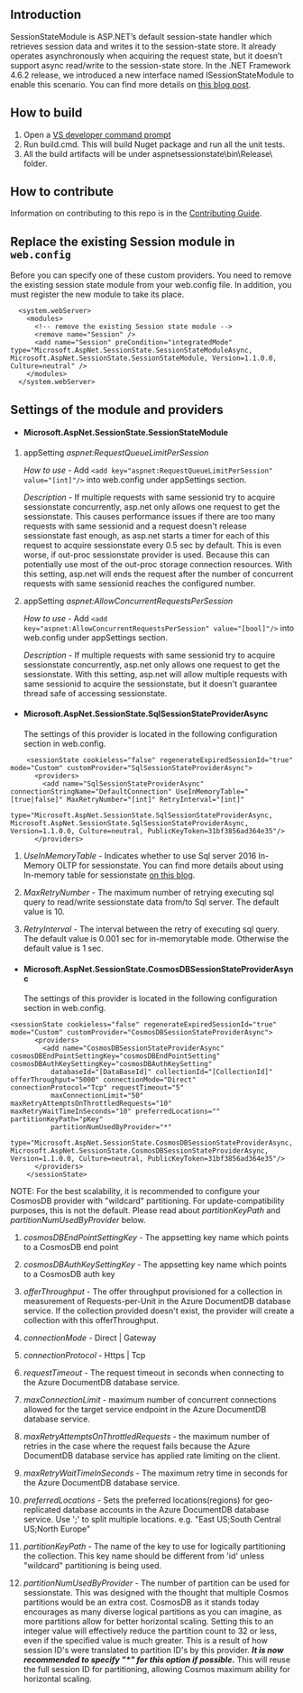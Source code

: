 ## Introduction
SessionStateModule is ASP.NET’s default session-state handler which retrieves session data and writes it to the session-state store. It already operates asynchronously when acquiring the request state, but it doesn’t support async read/write to the session-state store. In the .NET Framework 4.6.2 release, we introduced a new interface named ISessionStateModule to enable this scenario. You can find more details on [this blog post](https://blogs.msdn.microsoft.com/webdev/2016/09/29/introducing-the-asp-net-async-sessionstate-module/).

## How to build
1. Open a [VS developer command prompt](https://docs.microsoft.com/en-us/dotnet/framework/tools/developer-command-prompt-for-vs)
2. Run build.cmd. This will build Nuget package and run all the unit tests.
3. All the build artifacts will be under aspnetsessionstate\bin\Release\ folder.

## How to contribute
Information on contributing to this repo is in the [Contributing Guide](CONTRIBUTING.md).

## Replace the existing Session module in `web.config`

Before you can specify one of these custom providers. You need to remove the existing session state module from your web.config file. In addition, you must register the new module to take its place.

```
  <system.webServer>
    <modules>
      <!-- remove the existing Session state module -->
      <remove name="Session" />
      <add name="Session" preCondition="integratedMode" type="Microsoft.AspNet.SessionState.SessionStateModuleAsync, Microsoft.AspNet.SessionState.SessionStateModule, Version=1.1.0.0, Culture=neutral" />
    </modules>
  </system.webServer>
```

## Settings of the module and providers

+ #### Microsoft.AspNet.SessionState.SessionStateModule

1. appSetting *aspnet:RequestQueueLimitPerSession*

    *How to use* - Add ```<add key="aspnet:RequestQueueLimitPerSession" value="[int]"/>``` into web.config under appSettings section.
    
    *Description* - If multiple requests with same sessionid try to acquire sessionstate concurrently, asp.net only allows one request to get the sessionstate. This causes performance issues if there are too many requests with same sessionid and a request doesn't release sessionstate fast enough, as asp.net starts a timer for each of this request to acquire sessionstate every 0.5 sec by default. This is even worse, if out-proc sessionstate provider is used. Because this can potentially use most of the out-proc storage connection resources. With this setting, asp.net will ends the request after the number of concurrent requests with same sessionid reaches the configured number.

2. appSetting *aspnet:AllowConcurrentRequestsPerSession*
    
    *How to use* - Add ```<add key="aspnet:AllowConcurrentRequestsPerSession" value="[bool]"/>``` into web.config under appSettings section.
    
    *Description* - If multiple requests with same sessionid try to acquire sessionstate concurrently, asp.net only allows one request to get the sessionstate. With this setting, asp.net will allow multiple requests with same sessionid to acquire the sessionstate, but it doesn't guarantee thread safe of accessing sessionstate.

+ #### Microsoft.AspNet.SessionState.SqlSessionStateProviderAsync
    
    The settings of this provider is located in the following configuration section in web.config.
```
    <sessionState cookieless="false" regenerateExpiredSessionId="true" mode="Custom" customProvider="SqlSessionStateProviderAsync">
      <providers>
        <add name="SqlSessionStateProviderAsync" connectionStringName="DefaultConnection" UseInMemoryTable="[true|false]" MaxRetryNumber="[int]" RetryInterval="[int]"
          type="Microsoft.AspNet.SessionState.SqlSessionStateProviderAsync, Microsoft.AspNet.SessionState.SqlSessionStateProviderAsync, Version=1.1.0.0, Culture=neutral, PublicKeyToken=31bf3856ad364e35"/>
      </providers>
```

1. *UseInMemoryTable* - Indicates whether to use Sql server 2016 In-Memory OLTP for sessionstate. You can find more details about using In-memory table for sessionstate [on this blog](https://blogs.msdn.microsoft.com/sqlcat/2016/10/26/how-bwin-is-using-sql-server-2016-in-memory-oltp-to-achieve-unprecedented-performance-and-scale/).

2. *MaxRetryNumber* - The maximum number of retrying executing sql query to read/write sessionstate data from/to Sql server. The default value is 10.

3. *RetryInterval* - The interval between the retry of executing sql query. The default value is 0.001 sec for in-memorytable mode. Otherwise the default value is 1 sec.

+ #### Microsoft.AspNet.SessionState.CosmosDBSessionStateProviderAsync

    The settings of this provider is located in the following configuration section in web.config.
```
<sessionState cookieless="false" regenerateExpiredSessionId="true" mode="Custom" customProvider="CosmosDBSessionStateProviderAsync">
      <providers>
        <add name="CosmosDBSessionStateProviderAsync" cosmosDBEndPointSettingKey="cosmosDBEndPointSetting" cosmosDBAuthKeySettingKey="cosmosDBAuthKeySetting"
          databaseId="[DataBaseId]" collectionId="[CollectionId]" offerThroughput="5000" connectionMode="Direct" connectionProtocol="Tcp" requestTimeout="5"
          maxConnectionLimit="50" maxRetryAttemptsOnThrottledRequests="10" maxRetryWaitTimeInSeconds="10" preferredLocations="" partitionKeyPath="pKey"
          partitionNumUsedByProvider="*"
          type="Microsoft.AspNet.SessionState.CosmosDBSessionStateProviderAsync, Microsoft.AspNet.SessionState.CosmosDBSessionStateProviderAsync, Version=1.1.0.0, Culture=neutral, PublicKeyToken=31bf3856ad364e35"/>
      </providers>
    </sessionState>
```

NOTE: For the best scalability, it is recommended to configure your CosmosDB provider with "wildcard" partitioning. For update-compatibility purposes, this is not the default. Please read about
*partitionKeyPath* and *partitionNumUsedByProvider* below.

1. *cosmosDBEndPointSettingKey* - The appsetting key name which points to a CosmosDB end point

2. *cosmosDBAuthKeySettingKey* - The appsetting key name which points to a CosmosDB auth key

3. *offerThroughput* - The offer throughput provisioned for a collection in measurement of Requests-per-Unit in the Azure DocumentDB database service. If the collection provided doesn't exist, the provider will create a collection with this offerThroughput.

4. *connectionMode* - Direct | Gateway

5. *connectionProtocol* - Https | Tcp

6. *requestTimeout* - The request timeout in seconds when connecting to the Azure DocumentDB database service.

7. *maxConnectionLimit* - maximum number of concurrent connections allowed for the target service endpoint in the Azure DocumentDB database service.

8. *maxRetryAttemptsOnThrottledRequests* - the maximum number of retries in the case where the request fails because the Azure DocumentDB database service has applied rate limiting on the client.

9. *maxRetryWaitTimeInSeconds* - The maximum retry time in seconds for the Azure DocumentDB database service.

10. *preferredLocations* - Sets the preferred locations(regions) for geo-replicated database accounts in the Azure DocumentDB database service. Use ';' to split multiple locations. e.g. "East US;South Central US;North Europe"

11. *partitionKeyPath* - The name of the key to use for logically partitioning the collection. This key name should be different from 'id' unless "wildcard" partitioning is being used.

12. *partitionNumUsedByProvider* - The number of partition can be used for sessionstate. This was designed with the thought that multiple Cosmos partitions would be an extra cost. CosmosDB as it stands today encourages as many diverse logical partitions as you can imagine, as more partitions allow for better horizontal scaling. Setting this to an integer value will effectively reduce the partition count to 32 or less, even if the specified value is much greater. This is a result of how session ID's were translated to partition ID's by this provider. ***It is now recommended to specify "\*" for this option if possible.*** This will reuse the full session ID for partitioning, allowing Cosmos maximum ability for horizontal scaling.
